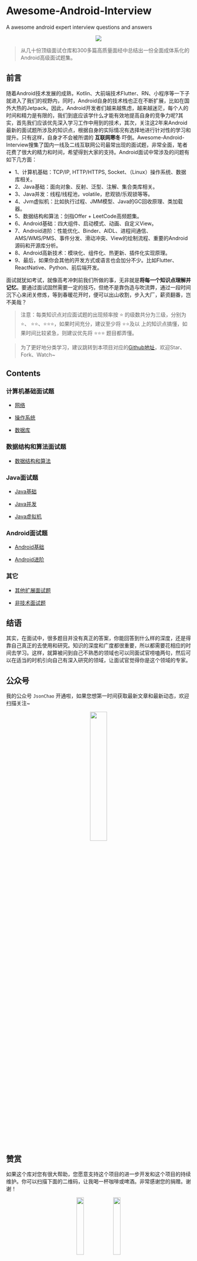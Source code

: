 # Awesome-Android-Interview
A awesome  android expert interview questions and answers
<div align="center">
<img src="https://user-images.githubusercontent.com/30379002/46050218-6f81cc80-c0f8-11e8-9304-ac77597e0e49.jpg">
</div>

> 从几十份顶级面试仓库和300多篇高质量面经中总结出一份全面成体系化的Android高级面试题集。


## 前言

随着Android技术发展的成熟，Kotlin、大前端技术Flutter、RN、小程序等一下子就进入了我们的视野内，同时，Android自身的技术栈也正在不断扩展，比如在国外大热的Jetpack。因此，Android开发者们越来越焦虑，越来越迷茫，每个人的时间和精力是有限的，我们到底应该学什么才能有效地提高自身的竞争力呢?其实，首先我们应该优先深入学习工作中用到的技术，其次，关注这2年来Android最新的面试题所涉及的知识点，根据自身的实际情况有选择地进行针对性的学习和提升。只有这样，自身才不会被所谓的 **互联网寒冬** 吓倒。Awesome-Android-Interview搜集了国内一线及二线互联网公司最常出现的面试题，非常全面，笔者花费了很大的精力和时间，希望得到大家的支持。Android面试中常涉及的问题有如下几方面：

- 1、计算机基础：TCP/IP, HTTP/HTTPS, Socket、（Linux）操作系统、数据库相关。
- 2、Java基础：面向对象、反射、泛型、注解、集合类库相关。
- 3、Java并发：线程/线程池，volatile，悲观锁/乐观锁等等。
- 4、Jvm虚拟机：比如执行过程、JMM模型、Java的GC回收原理、类加载器。
- 5、数据结构和算法：剑指Offer + LeetCode高频题集。
- 6、Android基础：四大组件、启动模式、动画、自定义View。
- 7、Android进阶：性能优化、Binder、AIDL、进程间通信、AMS/WMS/PMS、事件分发、滑动冲突、View的绘制流程、重要的Android源码和开源库分析。
- 8、Android高新技术：模块化、组件化、热更新、插件化实现原理。
- 9、最后，如果你会其他的开发方式或语言也会加分不少。比如Flutter、ReactNative、Python、前后端开发。


面试就犹如考试，就像高考冲刺前我们所做的事，无非就是**将每一个知识点理解并记忆**。要通过面试固然需要一定的技巧，但绝不是靠伪造与吹流弊，通过一段时间沉下心来闭关修炼，等到春暖花开时，便可以出山收割，步入大厂，薪资翻番，岂不美哉？

> 注意：每类知识点对应面试题的出现频率按  ⭐ 的级数共分为三级，分别为 ⭐、 ⭐⭐、⭐⭐⭐，如果时间充分，建议至少将 ⭐⭐及以  上的知识点搞懂，如果时间比较紧急，则建议优先将 ⭐⭐⭐ 题目都弄懂。

> 为了更好地分类学习，建议跳转到本项目对应的[Github地址](https://github.com/JsonChao/Awesome-Android-Interview)，欢迎Star、Fork、Watch~


## Contents

### 计算机基础面试题

* [网络](https://github.com/jb274585381/Awesome-Android-Interview/blob/master/%E8%AE%A1%E7%AE%97%E6%9C%BA%E5%9F%BA%E7%A1%80/%E7%BD%91%E7%BB%9C%E9%9D%A2%E8%AF%95%E9%A2%98.md)

* [操作系统](https://github.com/jb274585381/Awesome-Android-Interview/blob/master/%E8%AE%A1%E7%AE%97%E6%9C%BA%E5%9F%BA%E7%A1%80/%E6%93%8D%E4%BD%9C%E7%B3%BB%E7%BB%9F%E9%9D%A2%E8%AF%95%E9%A2%98.md)

* [数据库](https://github.com/jb274585381/Awesome-Android-Interview/blob/master/%E8%AE%A1%E7%AE%97%E6%9C%BA%E5%9F%BA%E7%A1%80/%E6%95%B0%E6%8D%AE%E5%BA%93%E9%9D%A2%E8%AF%95%E9%A2%98.md)


### 数据结构和算法面试题

* [数据结构和算法](https://github.com/jb274585381/Awesome-Android-Interview/blob/master/%E6%95%B0%E6%8D%AE%E7%BB%93%E6%9E%84%E5%92%8C%E7%AE%97%E6%B3%95/%E6%95%B0%E6%8D%AE%E7%BB%93%E6%9E%84%E4%B8%8E%E7%AE%97%E6%B3%95.md)


### Java面试题

* [Java基础](https://github.com/jb274585381/Awesome-Android-Interview/blob/master/Java%E7%9B%B8%E5%85%B3/Java%E5%9F%BA%E7%A1%80%E9%9D%A2%E8%AF%95%E9%A2%98.md)

* [Java并发](https://github.com/jb274585381/Awesome-Android-Interview/blob/master/Java%E7%9B%B8%E5%85%B3/Java%E5%B9%B6%E5%8F%91%E9%9D%A2%E8%AF%95%E9%A2%98.md)

* [Java虚拟机](https://github.com/jb274585381/Awesome-Android-Interview/blob/master/Java%E7%9B%B8%E5%85%B3/Java%E8%99%9A%E6%8B%9F%E6%9C%BA%E9%9D%A2%E8%AF%95%E9%A2%98.md)


### Android面试题

* [Android基础](https://github.com/jb274585381/Awesome-Android-Interview/blob/master/Android%E7%9B%B8%E5%85%B3/Android%E5%9F%BA%E7%A1%80%E9%9D%A2%E8%AF%95%E9%A2%98.md)

* [Android进阶](https://github.com/jb274585381/Awesome-Android-Interview/blob/master/Android%E7%9B%B8%E5%85%B3/Android%E9%AB%98%E7%BA%A7%E9%9D%A2%E8%AF%95%E9%A2%98.md)


### 其它

* [其他扩展面试题](https://github.com/jb274585381/Awesome-Android-Interview/blob/master/%E5%85%B6%E5%AE%83/%E5%85%B6%E5%AE%83%E6%89%A9%E5%B1%95%E9%9D%A2%E8%AF%95%E9%A2%98.md)

* [非技术面试题](https://github.com/jb274585381/Awesome-Android-Interview/blob/master/%E5%85%B6%E5%AE%83/%E9%9D%9E%E6%8A%80%E6%9C%AF%E9%9D%A2%E8%AF%95%E9%A2%98.md)


## 结语

其实，在面试中，很多题目并没有真正的答案，你能回答到什么样的深度，还是得靠自己真正的去使用和研究。知识的深度和广度都很重要，所以都需要花相应的时间去学习。这样，就算被问到自己不熟悉的领域也可以同面试官唠嗑两句，然后可以在适当的时机引向自己有深入研究的领域，让面试官觉得你是这个领域的专家。


## 公众号

我的公众号 `JsonChao` 开通啦，如果您想第一时间获取最新文章和最新动态，欢迎扫描关注~

<div align="center">
<img src="https://user-gold-cdn.xitu.io/2020/6/11/172a29b8b626ef93?w=258&h=258&f=jpeg&s=28705" width=30%>
</div>


## 赞赏

如果这个库对您有很大帮助，您愿意支持这个项目的进一步开发和这个项目的持续维护。你可以扫描下面的二维码，让我喝一杯咖啡或啤酒。非常感谢您的捐赠。谢谢！

<div align="center">
<img src="https://raw.githubusercontent.com/JsonChao/Awesome-Android-Interview/master/screenshot/wexin_play.jpg" width=20%><img src="https://raw.githubusercontent.com/JsonChao/Awesome-Android-Interview/master/screenshot/Apaliy.jpg" width=20%>
</div>


----

## Contanct Me

###  ●  微信：

> 欢迎关注我的微信：`bcce5360`  

###  ●  微信群：

> **微信群如果不能扫码加入，麻烦大家想进微信群的朋友们，加我微信拉你进群。**

<div align="center">
<img src="https://raw.githubusercontent.com/JsonChao/Awesome-Android-Performance/master/screenshots/Awesome-WanAndroid2.jpeg" width=35%>
</div>
        

###  ●  QQ群：

> 2千人QQ群，**Awesome-Android学习交流群，QQ群号：959936182**， 欢迎大家加入~


### About me

- #### Email: [chao.qu521@gmail.com]()
- #### Blog: [https://jsonchao.github.io/](https://jsonchao.github.io/)
- #### 掘金: [https://juejin.im/user/5a3ba9375188252bca050ade](https://juejin.im/user/5a3ba9375188252bca050ade)
    
    
### License

Copyright 2018 JsonChao

Licensed under the Apache License, Version 2.0 (the "License");
you may not use this file except in compliance with the License.
You may obtain a copy of the License at

   http://www.apache.org/licenses/LICENSE-2.0

Unless required by applicable law or agreed to in writing, software
distributed under the License is distributed on an "AS IS" BASIS,
WITHOUT WARRANTIES OR CONDITIONS OF ANY KIND, either express or implied.
See the License for the specific language governing permissions and
limitations under the License.
